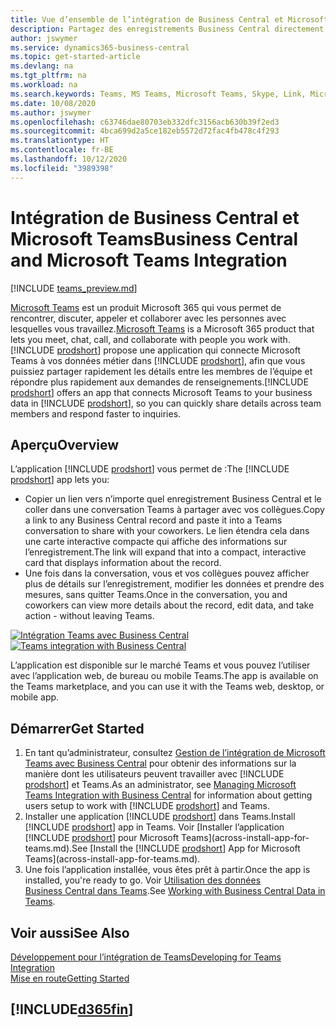 ```yaml
---
title: Vue d’ensemble de l’intégration de Business Central et Microsoft Teams | Microsoft Docs
description: Partagez des enregistrements Business Central directement dans une conversation Teams.
author: jswymer
ms.service: dynamics365-business-central
ms.topic: get-started-article
ms.devlang: na
ms.tgt_pltfrm: na
ms.workload: na
ms.search.keywords: Teams, MS Teams, Microsoft Teams, Skype, Link, Microsoft 365, collaborate, collaboration, teamwork
ms.date: 10/08/2020
ms.author: jswymer
ms.openlocfilehash: c63746dae80703eb332dfc3156acb630b39f2ed3
ms.sourcegitcommit: 4bca699d2a5ce182eb5572d72fac4fb478c4f293
ms.translationtype: HT
ms.contentlocale: fr-BE
ms.lasthandoff: 10/12/2020
ms.locfileid: "3989398"
---
```

# <a name="business-central-and-microsoft-teams-integration"></a><span data-ttu-id="2c17f-103">Intégration de Business Central et Microsoft Teams</span><span class="sxs-lookup"><span data-stu-id="2c17f-103">Business Central and Microsoft Teams Integration</span></span>

[!INCLUDE [teams_preview.md](includes/teams_preview.md)]

<span data-ttu-id="2c17f-104">[Microsoft Teams](https://www.microsoft.com/en-us/microsoft-365/microsoft-teams) est un produit Microsoft 365 qui vous permet de rencontrer, discuter, appeler et collaborer avec les personnes avec lesquelles vous travaillez.</span><span class="sxs-lookup"><span data-stu-id="2c17f-104">[Microsoft Teams](https://www.microsoft.com/en-us/microsoft-365/microsoft-teams) is a Microsoft 365 product that lets you meet, chat, call, and collaborate with people you work with.</span></span> <span data-ttu-id="2c17f-105">[!INCLUDE [prodshort](includes/prodshort.md)] propose une application qui connecte Microsoft Teams à vos données métier dans [!INCLUDE [prodshort](includes/prodshort.md)], afin que vous puissiez partager rapidement les détails entre les membres de l’équipe et répondre plus rapidement aux demandes de renseignements.</span><span class="sxs-lookup"><span data-stu-id="2c17f-105">[!INCLUDE [prodshort](includes/prodshort.md)] offers an app that connects Microsoft Teams to your business data in [!INCLUDE [prodshort](includes/prodshort.md)], so you can quickly share details across team members and respond faster to inquiries.</span></span>

## <a name="overview"></a><span data-ttu-id="2c17f-106">Aperçu</span><span class="sxs-lookup"><span data-stu-id="2c17f-106">Overview</span></span>

<span data-ttu-id="2c17f-107">L’application [!INCLUDE [prodshort](includes/prodshort.md)] vous permet de :</span><span class="sxs-lookup"><span data-stu-id="2c17f-107">The [!INCLUDE [prodshort](includes/prodshort.md)] app lets you:</span></span>

- <span data-ttu-id="2c17f-108">Copier un lien vers n’importe quel enregistrement Business Central et le coller dans une conversation Teams à partager avec vos collègues.</span><span class="sxs-lookup"><span data-stu-id="2c17f-108">Copy a link to any Business Central record and paste it into a Teams conversation to share with your coworkers.</span></span> <span data-ttu-id="2c17f-109">Le lien étendra cela dans une carte interactive compacte qui affiche des informations sur l’enregistrement.</span><span class="sxs-lookup"><span data-stu-id="2c17f-109">The link will expand that into a compact, interactive card that displays information about the record.</span></span>
- <span data-ttu-id="2c17f-110">Une fois dans la conversation, vous et vos collègues pouvez afficher plus de détails sur l’enregistrement, modifier les données et prendre des mesures, sans quitter Teams.</span><span class="sxs-lookup"><span data-stu-id="2c17f-110">Once in the conversation, you and coworkers can view more details about the record, edit data, and take action - without leaving Teams.</span></span>

<span data-ttu-id="2c17f-111">[![Intégration Teams avec Business Central](media/teams-intro-v3.png)](media/teams-intro-v3.png#lightbox)</span><span class="sxs-lookup"><span data-stu-id="2c17f-111">[![Teams integration with Business Central](media/teams-intro-v3.png)](media/teams-intro-v3.png#lightbox)</span></span>

<span data-ttu-id="2c17f-112">L’application est disponible sur le marché Teams et vous pouvez l’utiliser avec l’application web, de bureau ou mobile Teams.</span><span class="sxs-lookup"><span data-stu-id="2c17f-112">The app is available on the Teams marketplace, and you can use it with the Teams web, desktop, or mobile app.</span></span>

## <a name="get-started"></a><span data-ttu-id="2c17f-113">Démarrer</span><span class="sxs-lookup"><span data-stu-id="2c17f-113">Get Started</span></span>

1. <span data-ttu-id="2c17f-114">En tant qu’administrateur, consultez [Gestion de l’intégration de Microsoft Teams avec Business Central](admin-teams-integration.md) pour obtenir des informations sur la manière dont les utilisateurs peuvent travailler avec [!INCLUDE [prodshort](includes/prodshort.md)] et Teams.</span><span class="sxs-lookup"><span data-stu-id="2c17f-114">As an administrator, see [Managing Microsoft Teams Integration with Business Central](admin-teams-integration.md) for information about getting users setup to work with [!INCLUDE [prodshort](includes/prodshort.md)] and Teams.</span></span>
2. <span data-ttu-id="2c17f-115">Installer une application [!INCLUDE [prodshort](includes/prodshort.md)] dans Teams.</span><span class="sxs-lookup"><span data-stu-id="2c17f-115">Install [!INCLUDE [prodshort](includes/prodshort.md)] app in Teams.</span></span> <span data-ttu-id="2c17f-116">Voir [Installer l’application [!INCLUDE [prodshort](includes/prodshort.md)] pour Microsoft Teams](across-install-app-for-teams.md).</span><span class="sxs-lookup"><span data-stu-id="2c17f-116">See [Install the [!INCLUDE [prodshort](includes/prodshort.md)] App for Microsoft Teams](across-install-app-for-teams.md).</span></span>
3. <span data-ttu-id="2c17f-117">Une fois l’application installée, vous êtes prêt à partir.</span><span class="sxs-lookup"><span data-stu-id="2c17f-117">Once the app is installed, you're ready to go.</span></span> <span data-ttu-id="2c17f-118">Voir [Utilisation des données Business Central dans Teams](across-working-with-teams.md).</span><span class="sxs-lookup"><span data-stu-id="2c17f-118">See [Working with Business Central Data in Teams](across-working-with-teams.md).</span></span> 

## <a name="see-also"></a><span data-ttu-id="2c17f-119">Voir aussi</span><span class="sxs-lookup"><span data-stu-id="2c17f-119">See Also</span></span>

[<span data-ttu-id="2c17f-120">Développement pour l’intégration de Teams</span><span class="sxs-lookup"><span data-stu-id="2c17f-120">Developing for Teams Integration</span></span>](/dynamics365/business-central/dev-itpro/developer/devenv-develop-for-teams)  
[<span data-ttu-id="2c17f-121">Mise en route</span><span class="sxs-lookup"><span data-stu-id="2c17f-121">Getting Started</span></span>](product-get-started.md)  
## [!INCLUDE[d365fin](includes/free_trial_md.md)]  
